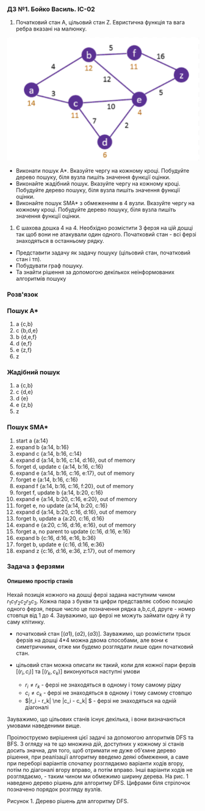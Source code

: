 

### ДЗ №1. Бойко Василь. ІС-02



1) Початковий стан А, цільовий стан Z. Евристична функція та вага ребра вказані на малюнку.

![img](img.png)

- Виконати пошук А*. Вказуйте чергу на кожному кроці. Побудуйте дерево пошуку, біля вузла пишіть значення функції оцінки.
- Виконайте жадібний пошук. Вказуйте чергу на кожному кроці. Побудуйте дерево пошуку, біля вузла пишіть значення функції оцінки.
- Виконайте пошук SMA* з обмеженням в 4 вузли.  Вказуйте чергу на кожному кроці. Побудуйте дерево пошуку, біля вузла пишіть значення функції оцінки.

1) Є шахова дошка 4 на 4. Необхідно розмістити 3 ферзя на цій дошці так щоб вони не атакували один одного. Початковий стан - всі ферзі знаходяться в останньому рядку.

- Представити задачу як задачу пошуку (цільовий стан, початковий стан і тп). 
- Побудувати граф пошуку. 
- Та знайти рішення за допомогою декількох неінформованих алгоритмів пошуку

### Розв'язок
### Пошук А*

<div id="a_star"></div>


1. a {c,b}
2. c {b,d,e}
3. b {d,e,f}
4. d {e,f}
5. e {z,f}
6. z

### Жадібний пошук

<div id="greedy"></div>

1. a {c,b}
2. c {d,e}
3. d {e}
4. e {z,b}
5. z

### Пошук SMA*

1. start a {a:14}
2. expand b {a:14, b:16}
3. expand c {a:14, b:16, c:14}
4. expand d {a:14, b:16, c:14, d:16}, out of memory
5. forget d, update c {a:14, b:16, c:16}
6. expand e {a:14, b:16, c:16, e:17}, out of memory
7. forget e {a:14, b:16, c:16}
8. expand f {a:14, b:16, c:16, f:20}, out of memory
9. forget f, update b {a:14, b:20, c:16}
10. expand e {a:14, b:20, c:16, e:20}, out of memory
11. forget e, no update {a:14, b:20, c:16}
12. expand d {a:14, b:20, c:16, d:16}, out of memory
13. forget b, update a {a:20, c:16, d:16}
14. expand e {a:20, c:16, d:16, e:16}, out of memory
15. forget a, no parent to update {c:16, d:16, e:16}
16. expand b {c:16, d:16, e:16, b:36}
17. forget b, update e {c:16, d:16, e:36}
18. expand z {c:16, d:16, e:36, z:17}, out of memory


### Задача з ферзями


#### Опишемо простір станів


Нехай позиція кожного на дошці ферзі задана наступним чином $r_1 c_1 r_2 c_2 r_3 c_3$. Кожна пара з букви та цифри представляє собою позицію одного ферзя, перше число це позначення рядка a,b,c,d, друге - номер стовпця від 1 до 4. Зауважимо, що ферзі не можуть займати одну й ту саму клітинку.

- початковий стан $[(a1), (a2), (a3)]$. Зауважимо, що розмістити трьох ферзів на дошці 4*4 можна двома способами, але вони є симетричними, отже ми будемо розглядати лише один початковий стан.

- цільовий стан можна описати як такий, коли для кожної пари ферзів $[(r_i,c_i)]$ та $[(r_k,c_k)]$ виконуються наступні умови
  - $r_i \ne r_k$ - ферзі не знаходяться в одному і тому самому рідку
  - $c_i \ne c_k$ - ферзі не знаходяться в одному і тому самому стовпцю
  - $|r_i - r_k| \ne |c_i - c_k| $ - ферзі не знаходяться на одній діагоналі

Зауважимо, що цільових станів існує декілька, і вони визначаються умовами наведеними вище.

Проілюструємо вирішення цієї задачі за допомогою алгоритмів DFS та BFS. З огляду на те що множина дій, доступних у кожному зі станів досить значна, для того, щоб отримати не дуже об'ємне дерево рішення, при реалізації алгоритму введемо деякі обмеження, а саме при переборі варіантів спочатку розглядаємо варіанти ходів вгору, потім по діагоналі вгору вправо, а потім вправо. Інші варіанти ходів не розглядаємо, - таким чином ми обмежимо ширину дерева.
На рис. 1 наведено дерево рішень для алгоритму DFS. Цифрами біля стрілочок позначено порядок розгляду вузлів.

Рисунок 1. Дерево рішень для алгоритму DFS.

<style>#queens > svg {height:100rem}</style>
<div id="queens" style="height:100rem"></div>